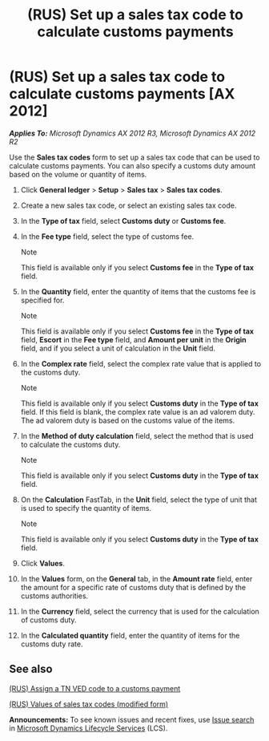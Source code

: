 ﻿---
title: (RUS) Set up a sales tax code to calculate customs payments
TOCTitle: (RUS) Set up a sales tax code to calculate customs payments
ms:assetid: 169134ff-75e8-4d0e-a5ac-65f78b72316b
ms:mtpsurl: https://technet.microsoft.com/en-us/library/JJ733183(v=AX.60)
ms:contentKeyID: 49685151
ms.date: 04/18/2014
mtps_version: v=AX.60
---

# (RUS) Set up a sales tax code to calculate customs payments [AX 2012]


_**Applies To:** Microsoft Dynamics AX 2012 R3, Microsoft Dynamics AX 2012 R2_

Use the **Sales tax codes** form to set up a sales tax code that can be used to calculate customs payments. You can also specify a customs duty amount based on the volume or quantity of items.

1.  Click **General ledger** \> **Setup** \> **Sales tax** \> **Sales tax codes**.

2.  Create a new sales tax code, or select an existing sales tax code.

3.  In the **Type of tax** field, select **Customs duty** or **Customs fee**.

4.  In the **Fee type** field, select the type of customs fee.
    

    > [!NOTE]
    > <P>This field is available only if you select <STRONG>Customs fee</STRONG> in the <STRONG>Type of tax</STRONG> field.</P>



5.  In the **Quantity** field, enter the quantity of items that the customs fee is specified for.
    

    > [!NOTE]
    > <P>This field is available only if you select <STRONG>Customs fee</STRONG> in the <STRONG>Type of tax</STRONG> field, <STRONG>Escort</STRONG> in the <STRONG>Fee type</STRONG> field, and <STRONG>Amount per unit</STRONG> in the <STRONG>Origin</STRONG> field, and if you select a unit of calculation in the <STRONG>Unit</STRONG> field.</P>



6.  In the **Complex rate** field, select the complex rate value that is applied to the customs duty.
    

    > [!NOTE]
    > <P>This field is available only if you select <STRONG>Customs duty</STRONG> in the <STRONG>Type of tax</STRONG> field. If this field is blank, the complex rate value is an ad valorem duty. The ad valorem duty is based on the customs value of the items.</P>



7.  In the **Method of duty calculation** field, select the method that is used to calculate the customs duty.
    

    > [!NOTE]
    > <P>This field is available only if you select <STRONG>Customs duty</STRONG> in the <STRONG>Type of tax</STRONG> field.</P>



8.  On the **Calculation** FastTab, in the **Unit** field, select the type of unit that is used to specify the quantity of items.
    

    > [!NOTE]
    > <P>This field is available only if you select <STRONG>Customs duty</STRONG> in the <STRONG>Type of tax</STRONG> field.</P>



9.  Click **Values**.

10. In the **Values** form, on the **General** tab, in the **Amount rate** field, enter the amount for a specific rate of customs duty that is defined by the customs authorities.

11. In the **Currency** field, select the currency that is used for the calculation of customs duty.

12. In the **Calculated quantity** field, enter the quantity of items for the customs duty rate.

## See also

[(RUS) Assign a TN VED code to a customs payment](rus-assign-a-tn-ved-code-to-a-customs-payment.md)

[(RUS) Values of sales tax codes (modified form)](https://technet.microsoft.com/en-us/library/jj678610\(v=ax.60\))

  
**Announcements:** To see known issues and recent fixes, use [Issue search](http://go.microsoft.com/fwlink/?linkid=389258) in [Microsoft Dynamics Lifecycle Services](http://go.microsoft.com/fwlink/?linkid=306505) (LCS).

